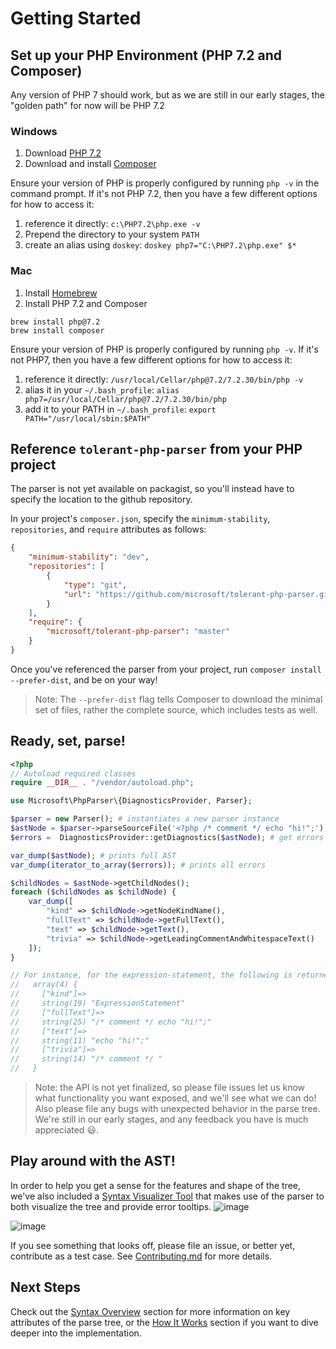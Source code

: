 # Getting Started

## Set up your PHP Environment (PHP 7.2 and Composer)
Any version of PHP 7 should work, but as we are still in our early
stages, the "golden path" for now will be PHP 7.2

### Windows
1. Download [PHP 7.2](http://windows.php.net/download#php-7.2)
2. Download and install [Composer](https://getcomposer.org/download/)

Ensure your version of PHP is properly configured by running `php -v` in the command prompt.
If it's not PHP 7.2, then you have a few different options for how to access it:
1. reference it directly: `c:\PHP7.2\php.exe -v`
2. Prepend the directory to your system `PATH`
3. create an alias using `doskey`: `doskey php7="C:\PHP7.2\php.exe" $*`

### Mac
1. Install [Homebrew](http://brew.sh/)
2. Install PHP 7.2 and Composer
```
brew install php@7.2
brew install composer
```

Ensure your version of PHP is properly configured by running `php -v`.
If it's not PHP7, then you have a few different options for how to access it:
1. reference it directly: `/usr/local/Cellar/php@7.2/7.2.30/bin/php -v`
2. alias it in your `~/.bash_profile`: `alias php7=/usr/local/Cellar/php@7.2/7.2.30/bin/php`
3. add it to your PATH in `~/.bash_profile`: `export PATH="/usr/local/sbin:$PATH"`

## Reference `tolerant-php-parser` from your PHP project
The parser is not yet available on packagist, so you'll instead 
have to specify the location to the github repository.

In your project's `composer.json`, specify the `minimum-stability`, 
`repositories`, and `require` attributes as follows:
```json
{
    "minimum-stability": "dev",
    "repositories": [
        {
            "type": "git",
            "url": "https://github.com/microsoft/tolerant-php-parser.git"
        }
    ],
    "require": {
        "microsoft/tolerant-php-parser": "master"
    }
}
```

Once you've referenced the parser from your project, run `composer install --prefer-dist`,
and be on your way!
> Note: The `--prefer-dist` flag tells Composer to download the minimal set of files,
rather the complete source, which includes tests as well.

## Ready, set, parse!

```php
<?php
// Autoload required classes
require __DIR__ . "/vendor/autoload.php";

use Microsoft\PhpParser\{DiagnosticsProvider, Parser};

$parser = new Parser(); # instantiates a new parser instance
$astNode = $parser->parseSourceFile('<?php /* comment */ echo "hi!";'); # returns an AST from string contents
$errors =  DiagnosticsProvider::getDiagnostics($astNode); # get errors from AST Node (as a Generator)

var_dump($astNode); # prints full AST
var_dump(iterator_to_array($errors)); # prints all errors

$childNodes = $astNode->getChildNodes();
foreach ($childNodes as $childNode) {
    var_dump([
        "kind" => $childNode->getNodeKindName(), 
        "fullText" => $childNode->getFullText(),
        "text" => $childNode->getText(),
        "trivia" => $childNode->getLeadingCommentAndWhitespaceText()
    ]);
}

// For instance, for the expression-statement, the following is returned:
//   array(4) {
//     ["kind"]=>
//     string(19) "ExpressionStatement"
//     ["fullText"]=>
//     string(25) "/* comment */ echo "hi!";"
//     ["text"]=>
//     string(11) "echo "hi!";"
//     ["trivia"]=>
//     string(14) "/* comment */ "
//   }
```

> Note: the API is not yet finalized, so please file issues let us know what functionality you want exposed, 
and we'll see what we can do! Also please file any bugs with unexpected behavior in the parse tree. We're still
in our early stages, and any feedback you have is much appreciated :smiley:.

## Play around with the AST!
In order to help you get a sense for the features and shape of the tree, 
we've also included a [Syntax Visualizer Tool](../syntax-visualizer/client#php-parser-syntax-visualizer-tool)
that makes use of the parser to both visualize the tree and provide error tooltips.
![image](https://cloud.githubusercontent.com/assets/762848/21635753/3f8c0cb8-d214-11e6-8424-e200d63abc18.png)

![image](https://cloud.githubusercontent.com/assets/762848/21705272/d5f2f7d8-d373-11e6-9688-46ead75b2fd3.png)

If you see something that looks off, please file an issue, or better yet, contribute as a test case. See [Contributing.md](../Contributing.md) for more details.

## Next Steps
Check out the [Syntax Overview](Overview.md) section for more information on key attributes of the parse tree, 
or the [How It Works](HowItWorks.md) section if you want to dive deeper into the implementation.

